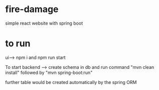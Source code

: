 # fire-damage
simple react website with spring boot

# to run
ui--> npm i and npm run start


To start backend --> create schema in db and run command "mvn clean install" followed by "mvn spring-boot:run"


further table would be created automatically by the spring ORM
